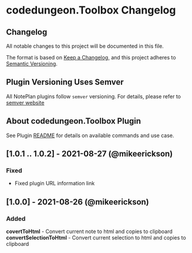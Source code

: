 # codedungeon.Toolbox Changelog

## Changelog

All notable changes to this project will be documented in this file.

The format is based on [Keep a Changelog](https://keepachangelog.com/en/1.0.0/),
and this project adheres to [Semantic Versioning](https://semver.org/spec/v2.0.0.html).

## Plugin Versioning Uses Semver

All NotePlan plugins follow `semver` versioning. For details, please refer to [semver website](https://semver.org/)

## About codedungeon.Toolbox Plugin

See Plugin [README](https://github.com/NotePlan/plugins/blob/main/codedungeon.Toolbox/README.md) for details on available commands and use case.

## [1.0.1 .. 1.0.2] - 2021-08-27 (@mikeerickson)

### Fixed

- Fixed plugin URL information link

## [1.0.0] - 2021-08-26 (@mikeerickson)

### Added
**covertToHtml** - Convert current note to html and copies to clipboard
**convertSelectionToHtml** - Convert current selection to html and copies to clipboard
